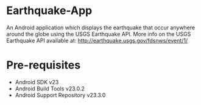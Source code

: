 # Earthquake-App
An Android application which displays the earthquake that occur anywhere around the globe using the USGS Earthquake API.
More info on the USGS Earthquake API available at: http://earthquake.usgs.gov/fdsnws/event/1/
# Pre-requisites
<ul>
<li>Android SDK v23</li>
<li>Android Build Tools v23.0.2</li>
<li>Android Support Repository v23.3.0</li>
